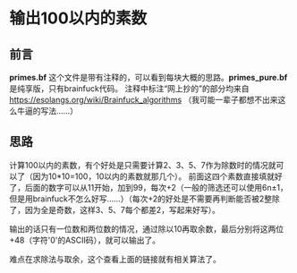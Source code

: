 # 输出100以内的素数
## 前言
**primes.bf** 这个文件是带有注释的，可以看到每块大概的思路。**primes_pure.bf** 是纯享版，只有brainfuck代码。
注释中标注“网上抄的”的部分均来自 https://esolangs.org/wiki/Brainfuck_algorithms （我可能一辈子都想不出来这么牛逼的写法……）

## 思路
计算100以内的素数，有个好处是只需要计算2、3、5、7作为除数时的情况就可以了（因为10*10=100，10以内的素数就那几个）。
前面这四个素数直接填就好了，后面的数字可以从11开始，加到99，每次+2（一般的筛选还可以使用6n±1，但是用brainfuck不怎么好写……）（每次+2的好处是不需要再判断能否被2整除了，因为全是奇数，这样3、5、7每个都差2，写起来好写）。

输出的话只有一位数和两位数的情况，通过除以10再取余数，最后分别将这两位+48（字符'0'的ASCII码），就可以输出了。

难点在求除法与取余，这个查看上面的链接就有相关算法了。
